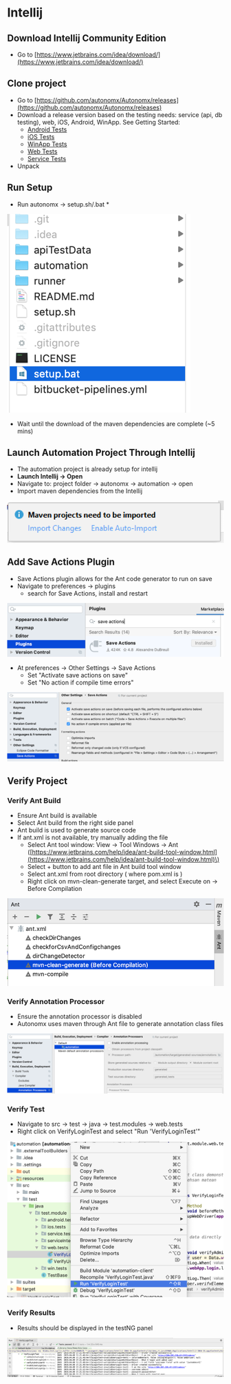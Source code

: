 # Intellij

## Download Intellij Community Edition

* Go to [https://www.jetbrains.com/idea/download/](https://www.jetbrains.com/idea/download/)

## Clone project

* Go to [https://github.com/autonomx/Autonomx/releases](https://github.com/autonomx/Autonomx/releases)
* Download a release version based on the testing needs: service \(api, db testing\), web, iOS, Android, WinApp. See Getting Started:
  * [Android Tests](https://docs.autonomx.io/getting-started/android-tests)
  * [iOS Tests](https://docs.autonomx.io/getting-started/ios-tests)
  * [WinApp Tests](https://docs.autonomx.io/getting-started/winapp-tests)
  * [Web Tests](https://docs.autonomx.io/getting-started/web-tests)
  * [Service Tests](https://docs.autonomx.io/getting-started/service-tests)
* Unpack

## Run Setup

* Run autonomx -&gt; setup.sh/.bat
  * 

![](../../.gitbook/assets/image%20%2849%29.png)

* Wait until the download of the maven dependencies are complete \(~5 mins\)

## Launch Automation Project Through Intellij

* The automation project is already setup for intellij
* **Launch Intellij -&gt; Open**
* Navigate to: project folder -&gt; autonomx -&gt; automation -&gt; open
* Import maven dependencies from the Intellij 

![](../../.gitbook/assets/image%20%2813%29.png)

## Add Save Actions Plugin

* Save Actions plugin allows for the Ant code generator to run on save
* Navigate to preferences -&gt; plugins
  * search for Save Actions, install and restart

![](../../.gitbook/assets/image%20%2856%29.png)

* At preferences -&gt; Other Settings -&gt; Save Actions
  * Set "Activate save actions on save"
  * Set "No action if compile time errors"

![](../../.gitbook/assets/image%20%2881%29.png)

## Verify Project

### Verify Ant Build

* Ensure Ant build is available
* Select Ant build from the right side panel
* Ant build is used to generate source code
* If ant.xml is not available, try manually adding the file
  * Select Ant tool window: View -&gt; Tool Windows -&gt; Ant \([https://www.jetbrains.com/help/idea/ant-build-tool-window.html](https://www.jetbrains.com/help/idea/ant-build-tool-window.html)\)
  * Select + button to add ant file in Ant build tool window
  * Select ant.xml from root directory \( where pom.xml is \)
  * Right click on mvn-clean-generate target, and select Execute on -&gt; Before Compilation

![](../../.gitbook/assets/image%20%2847%29.png)

### Verify Annotation Processor 

* Ensure the annotation processor is disabled
* Autonomx uses maven through Ant file to generate annotation class files

![](../../.gitbook/assets/image%20%289%29.png)

### Verify Test

* Navigate to src -&gt; test -&gt; java -&gt; test.modules -&gt; web.tests
* Right click on VerifyLoginTest and select "Run 'VerifyLoginTest'"

![](../../.gitbook/assets/image%20%2821%29.png)

### Verify Results

* Results should be displayed in the testNG panel

![](../../.gitbook/assets/image%20%2811%29.png)



